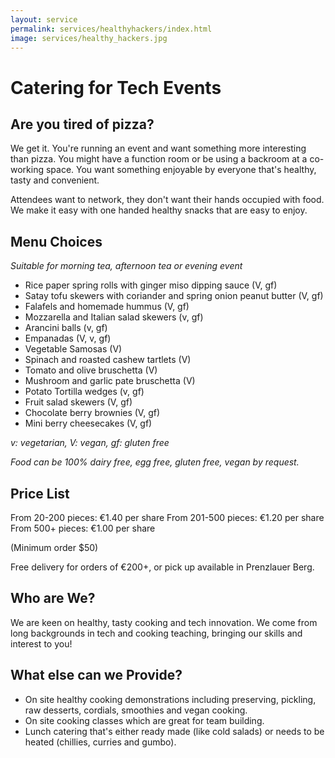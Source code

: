 ```yaml
---
layout: service
permalink: services/healthyhackers/index.html
image: services/healthy_hackers.jpg
---
```


# Catering for Tech Events
## Are you tired of pizza?
We get it. You're running an event and want something more interesting than pizza. You might have a function room or be using a backroom at a co-working space. You want something enjoyable by everyone that's healthy, tasty and convenient.

Attendees want to network, they don't want their hands occupied with food. We make it easy with one handed healthy snacks that are easy to enjoy.

## Menu Choices
_Suitable for morning tea, afternoon tea or evening event_

- Rice paper spring rolls with ginger miso dipping sauce (V, gf)
- Satay tofu skewers with coriander and spring onion peanut butter (V, gf)
- Falafels and homemade hummus (V, gf)
- Mozzarella and Italian salad skewers (v, gf)
- Arancini balls (v, gf)
- Empanadas (V, v, gf)
- Vegetable Samosas (V)
- Spinach and roasted cashew tartlets (V)
- Tomato and olive bruschetta (V)
- Mushroom and garlic pate bruschetta (V)
- Potato Tortilla wedges (v, gf)
- Fruit salad skewers (V, gf)
- Chocolate berry brownies (V, gf)
- Mini berry cheesecakes (V, gf)

_v: vegetarian, V: vegan, gf: gluten free_

_Food can be 100% dairy free, egg free, gluten free, vegan by request._

## Price List
From 20-200 pieces: €1.40 per share
From 201-500 pieces: €1.20 per share
From 500+ pieces: €1.00 per share

(Minimum order $50)

Free delivery for orders of €200+, or pick up available in Prenzlauer Berg.

## Who are We?
We are keen on healthy, tasty cooking and tech innovation. We come from long backgrounds in tech and cooking teaching, bringing our skills and interest to you!

## What else can we Provide?

- On site healthy cooking demonstrations including preserving, pickling, raw desserts, cordials, smoothies and vegan cooking.
- On site cooking classes which are great for team building.
- Lunch catering that's either ready made (like cold salads) or needs to be heated (chillies, curries and gumbo).
